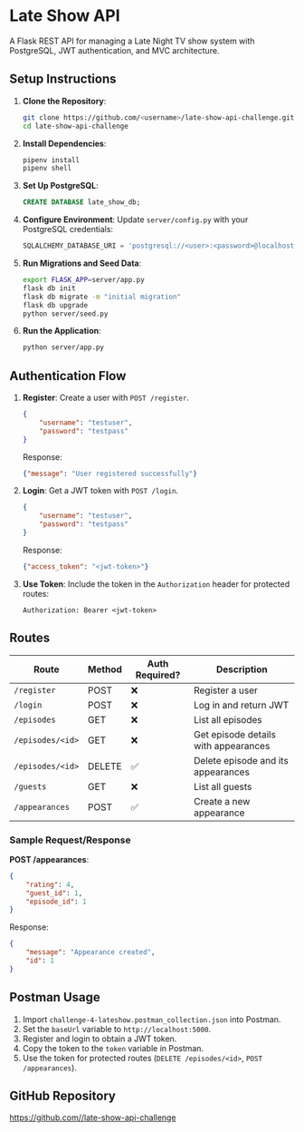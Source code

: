 

# Late Show API

A Flask REST API for managing a Late Night TV show system with PostgreSQL, JWT authentication, and MVC architecture.

## Setup Instructions

1. **Clone the Repository**:
   ```bash
   git clone https://github.com/<username>/late-show-api-challenge.git
   cd late-show-api-challenge
   ```

2. **Install Dependencies**:
   ```bash
   pipenv install
   pipenv shell
   ```

3. **Set Up PostgreSQL**:
   ```sql
   CREATE DATABASE late_show_db;
   ```

4. **Configure Environment**:
   Update `server/config.py` with your PostgreSQL credentials:
   ```python
   SQLALCHEMY_DATABASE_URI = 'postgresql://<user>:<password>@localhost:5432/late_show_db'
   ```

5. **Run Migrations and Seed Data**:
   ```bash
   export FLASK_APP=server/app.py
   flask db init
   flask db migrate -m "initial migration"
   flask db upgrade
   python server/seed.py
   ```

6. **Run the Application**:
   ```bash
   python server/app.py
   ```

## Authentication Flow

1. **Register**: Create a user with `POST /register`.
   ```json
   {
       "username": "testuser",
       "password": "testpass"
   }
   ```
   Response:
   ```json
   {"message": "User registered successfully"}
   ```

2. **Login**: Get a JWT token with `POST /login`.
   ```json
   {
       "username": "testuser",
       "password": "testpass"
   }
   ```
   Response:
   ```json
   {"access_token": "<jwt-token>"}
   ```

3. **Use Token**: Include the token in the `Authorization` header for protected routes:
   ```
   Authorization: Bearer <jwt-token>
   ```

## Routes

| Route                  | Method | Auth Required? | Description                          |
|------------------------|--------|----------------|--------------------------------------|
| `/register`            | POST   | ❌             | Register a user                      |
| `/login`               | POST   | ❌             | Log in and return JWT                |
| `/episodes`            | GET    | ❌             | List all episodes                    |
| `/episodes/<id>`       | GET    | ❌             | Get episode details with appearances |
| `/episodes/<id>`       | DELETE | ✅             | Delete episode and its appearances   |
| `/guests`              | GET    | ❌             | List all guests                      |
| `/appearances`         | POST   | ✅             | Create a new appearance              |

### Sample Request/Response

**POST /appearances**:
```json
{
    "rating": 4,
    "guest_id": 1,
    "episode_id": 1
}
```
Response:
```json
{
    "message": "Appearance created",
    "id": 1
}
```

## Postman Usage

1. Import `challenge-4-lateshow.postman_collection.json` into Postman.
2. Set the `baseUrl` variable to `http://localhost:5000`.
3. Register and login to obtain a JWT token.
4. Copy the token to the `token` variable in Postman.
5. Use the token for protected routes (`DELETE /episodes/<id>`, `POST /appearances`).

## GitHub Repository

[https://github.com/<username>/late-show-api-challenge](https://github.com/<username>/late-show-api-challenge)

